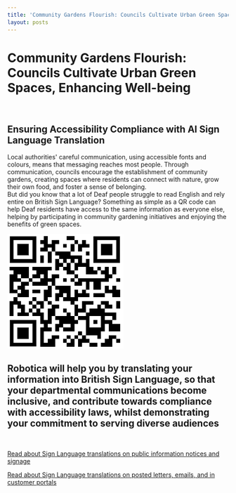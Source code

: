 ```yaml
---
title: 'Community Gardens Flourish: Councils Cultivate Urban Green Spaces, Enhancing Well-being'
layout: posts
---
```


# Community Gardens Flourish: Councils Cultivate Urban Green Spaces, Enhancing Well-being

![]()

## Ensuring Accessibility Compliance with AI Sign Language Translation

Local authorities' careful communication, using accessible fonts and colours, means that messaging reaches most people.  Through communication, councils encourage the establishment of community gardens, creating spaces where residents can connect with nature, grow their own food, and foster a sense of belonging.  
But did you know that a lot of Deaf people struggle to read English and rely entire on British Sign Language?
Something as simple as a QR code can help Deaf residents have access to the same information as everyone else, helping by participating in community gardening initiatives and enjoying the benefits of green spaces.

![QR Code](/posts/images/qr-contact.png)

## Robotica will help you by translating your information into British Sign Language, so that your departmental communications become inclusive, and contribute towards compliance with accessibility laws, whilst demonstrating your commitment to serving diverse audiences

<br/>

[Read about Sign Language translations on public information notices and signage](/solutions/gazette)

[Read about Sign Language translations on posted letters, emails, and in customer portals](/solutions/correspondent)
